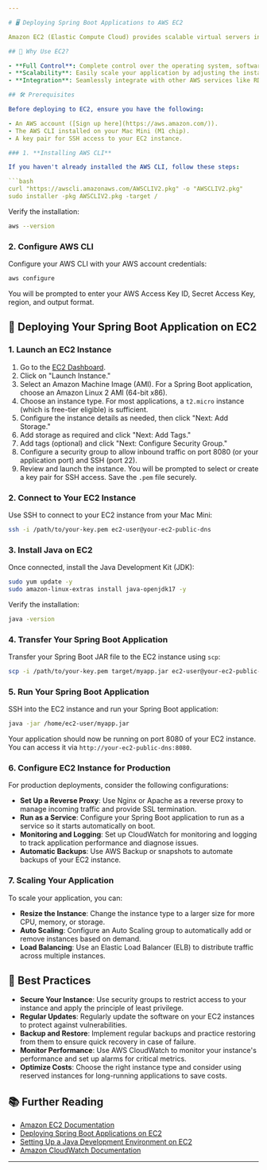 ```yaml
---

# 🖥️ Deploying Spring Boot Applications to AWS EC2

Amazon EC2 (Elastic Compute Cloud) provides scalable virtual servers in the cloud, allowing you to run applications with full control over the underlying infrastructure. Deploying a Spring Boot application to an EC2 instance gives you the flexibility to customize your environment and scale your application as needed.

## 🎯 Why Use EC2?

- **Full Control**: Complete control over the operating system, software, and configurations.
- **Scalability**: Easily scale your application by adjusting the instance size or adding more instances.
- **Integration**: Seamlessly integrate with other AWS services like RDS, S3, and CloudWatch.

## 🛠️ Prerequisites

Before deploying to EC2, ensure you have the following:

- An AWS account ([Sign up here](https://aws.amazon.com/)).
- The AWS CLI installed on your Mac Mini (M1 chip).
- A key pair for SSH access to your EC2 instance.

### 1. **Installing AWS CLI**

If you haven't already installed the AWS CLI, follow these steps:

```bash
curl "https://awscli.amazonaws.com/AWSCLIV2.pkg" -o "AWSCLIV2.pkg"
sudo installer -pkg AWSCLIV2.pkg -target /
```

Verify the installation:

```bash
aws --version
```

### 2. **Configure AWS CLI**

Configure your AWS CLI with your AWS account credentials:

```bash
aws configure
```

You will be prompted to enter your AWS Access Key ID, Secret Access Key, region, and output format.

## 🚀 Deploying Your Spring Boot Application on EC2

### 1. **Launch an EC2 Instance**

1. Go to the [EC2 Dashboard](https://console.aws.amazon.com/ec2/).
2. Click on "Launch Instance."
3. Select an Amazon Machine Image (AMI). For a Spring Boot application, choose an Amazon Linux 2 AMI (64-bit x86).
4. Choose an instance type. For most applications, a `t2.micro` instance (which is free-tier eligible) is sufficient.
5. Configure the instance details as needed, then click "Next: Add Storage."
6. Add storage as required and click "Next: Add Tags."
7. Add tags (optional) and click "Next: Configure Security Group."
8. Configure a security group to allow inbound traffic on port 8080 (or your application port) and SSH (port 22).
9. Review and launch the instance. You will be prompted to select or create a key pair for SSH access. Save the `.pem` file securely.

### 2. **Connect to Your EC2 Instance**

Use SSH to connect to your EC2 instance from your Mac Mini:

```bash
ssh -i /path/to/your-key.pem ec2-user@your-ec2-public-dns
```

### 3. **Install Java on EC2**

Once connected, install the Java Development Kit (JDK):

```bash
sudo yum update -y
sudo amazon-linux-extras install java-openjdk17 -y
```

Verify the installation:

```bash
java -version
```

### 4. **Transfer Your Spring Boot Application**

Transfer your Spring Boot JAR file to the EC2 instance using `scp`:

```bash
scp -i /path/to/your-key.pem target/myapp.jar ec2-user@your-ec2-public-dns:/home/ec2-user/
```

### 5. **Run Your Spring Boot Application**

SSH into the EC2 instance and run your Spring Boot application:

```bash
java -jar /home/ec2-user/myapp.jar
```

Your application should now be running on port 8080 of your EC2 instance. You can access it via `http://your-ec2-public-dns:8080`.

### 6. **Configure EC2 Instance for Production**

For production deployments, consider the following configurations:

- **Set Up a Reverse Proxy**: Use Nginx or Apache as a reverse proxy to manage incoming traffic and provide SSL termination.
- **Run as a Service**: Configure your Spring Boot application to run as a service so it starts automatically on boot.
- **Monitoring and Logging**: Set up CloudWatch for monitoring and logging to track application performance and diagnose issues.
- **Automatic Backups**: Use AWS Backup or snapshots to automate backups of your EC2 instance.

### 7. **Scaling Your Application**

To scale your application, you can:

- **Resize the Instance**: Change the instance type to a larger size for more CPU, memory, or storage.
- **Auto Scaling**: Configure an Auto Scaling group to automatically add or remove instances based on demand.
- **Load Balancing**: Use an Elastic Load Balancer (ELB) to distribute traffic across multiple instances.

## 🔑 Best Practices

- **Secure Your Instance**: Use security groups to restrict access to your instance and apply the principle of least privilege.
- **Regular Updates**: Regularly update the software on your EC2 instances to protect against vulnerabilities.
- **Backup and Restore**: Implement regular backups and practice restoring from them to ensure quick recovery in case of failure.
- **Monitor Performance**: Use AWS CloudWatch to monitor your instance's performance and set up alarms for critical metrics.
- **Optimize Costs**: Choose the right instance type and consider using reserved instances for long-running applications to save costs.

## 📚 Further Reading

- [Amazon EC2 Documentation](https://docs.aws.amazon.com/ec2/index.html)
- [Deploying Spring Boot Applications on EC2](https://aws.amazon.com/getting-started/hands-on/deploy-spring-boot-app-ec2/)
- [Setting Up a Java Development Environment on EC2](https://aws.amazon.com/premiumsupport/knowledge-center/setup-java-jdk-ec2-linux/)
- [Amazon CloudWatch Documentation](https://docs.aws.amazon.com/cloudwatch/index.html)

---
```

